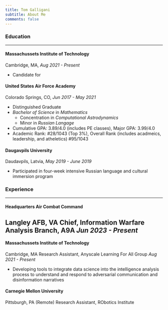 ```yaml
---
title: Tom Galligani
subtitle: About Me
comments: false
---
```


### Education
---
#### Massachussets Institute of Technology
Cambridge, MA, *Aug 2021 - Present*
- Candidate for 

#### United States Air Force Academy
Colorado Springs, CO, *Jun 2017 - May 2021*
- Distinguished Graduate
- *Bachelor of Science* in *Mathematics* 
    - Concentration in *Computational Astrodynamics*
    - Minor in *Russian Langage*
- Cumulative GPA: 3.89/4.0 (includes PE classes), Major GPA: 3.99/4.0
- Academic Rank: #28/1043 (Top 3%), Overall Rank (includes acadmeics, leadership, and atheletics)  #95/1043

#### Daugavpils University
Daudavpils, Latvia, *May 2019 - June 2019*
- Participated in four-week intensive Russian language and cultural immersion program

### Experience
---
#### Headquarters Air Combat Command
Langley AFB, VA
Chief, Information Warfare Analysis Branch, A9A
*Jun 2023 - Present*
- 

#### Massachussets Institute of Technology
Cambridge, MA
Research Assistant, Anyscale Learning For All Group
*Aug 2021 - Present*
- Developing tools to integrate data science into the intelligence analysis process to understand and respond to adversarial communication and disinformation narratives

#### Carnegie Mellon University
Pittsburgh, PA (Remote)
Research Assistant, RObotics Institute




